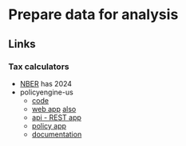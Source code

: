 # Prepare data for analysis

## Links

### Tax calculators
-  [NBER](https://taxsim.nber.org/taxsimtest/) has 2024
-  policyengine-us
   -  [code](https://github.com/PolicyEngine/policyengine-us)
   -  [web app](https://policyengine.org/us) [also](https://policyengine.org/us/household)
   -  [api - REST app](https://policyengine.org/us/api)
   -  [policy app](https://policyengine.org/us/policy?focus=gov)
   -  [documentation](https://policyengine.github.io/policyengine-us/)
